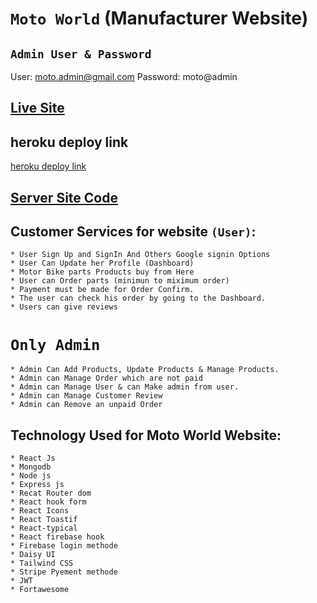 # `Moto World` (Manufacturer Website)

## `Admin User & Password`
User: moto.admin@gmail.com 
Password: moto@admin

## [Live Site](https://moto-world-4e151.web.app/)

## heroku deploy link
 [heroku deploy link](https://blooming-beyond-08690.herokuapp.com)

## [Server Site Code](https://github.com/safayet003-admin/manufacturer-website-server-side)

## Customer Services for website `(User)`:
    * User Sign Up and SignIn And Others Google signin Options 
    * User Can Update her Profile (Dashboard)
    * Motor Bike parts Products buy from Here
    * User can Order parts (minimun to miximum order)
    * Payment must be made for Order Confirm.
    * The user can check his order by going to the Dashboard. 
    * Users can give reviews
   # `Only Admin` 
    * Admin Can Add Products, Update Products & Manage Products.
    * Admin can Manage Order which are not paid
    * Admin can Manage User & can Make admin from user.
    * Admin can Manage Customer Review
    * Admin can Remove an unpaid Order

## Technology Used for Moto World Website:
    * React Js
    * Mongodb
    * Node js 
    * Express js
    * Recat Router dom
    * React hook form
    * React Icons
    * React Toastif
    * React-typical
    * React firebase hook
    * Firebase login methode
    * Daisy UI
    * Tailwind CSS
    * Stripe Pyement methode
    * JWT
    * Fortawesome
